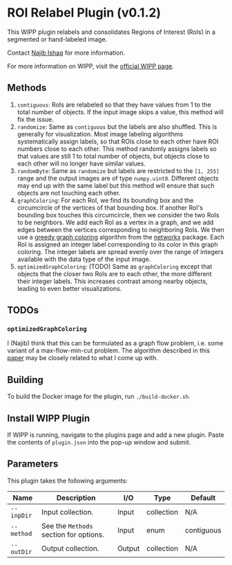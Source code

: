 # ROI Relabel Plugin (v0.1.2)

This WIPP plugin relabels and consolidates Regions of Interest (RoIs) in a segmented or hand-labeled image.

Contact [Najib Ishaq](mailto:najib.ishaq@nih.gov) for more information.

For more information on WIPP, visit the [official WIPP page](https://isg.nist.gov/deepzoomweb/software/wipp).

## Methods

1. `contiguous`: RoIs are relabeled so that they have values from 1 to the total number of objects. If the input image skips a value, this method will fix the issue.
2. `randomize`: Same as `contiguous` but the labels are also shuffled. This is generally for visualization. Most image labeling algorithms systematically assign labels, so that ROIs close to each other have ROI numbers close to each other. This method randomly assigns labels so that values are still 1 to total number of objects, but objects close to each other will no longer have similar values.
3. `randomByte`: Same as `randomize` but labels are restricted to the `[1, 255]` range and the output images are of type `numpy.uint8`. Different objects may end up with the same label but this method will ensure that such objects are not touching each other.
4. `graphColoring`: For each RoI, we find its bounding box and the circumcircle of the vertices of that bounding box. If another RoI's bounding box touches this circumcircle, then we consider the two RoIs to be neighbors. We add each RoI as a vertex in a graph, and we add edges between the vertices corresponding to neighboring RoIs. We then use a [greedy graph coloring](https://en.wikipedia.org//wiki/Greedy_coloring) algorithm from the [networkx](https://networkx.org/documentation/stable/reference/algorithms/generated/networkx.algorithms.coloring.greedy_color.html#networkx.algorithms.coloring.greedy_color) package. Each RoI is assigned an integer label corresponding to its color in this graph coloring. The integer labels are spread evenly over the range of integers available with the data type of the input image.
5. `optimizedGraphColoring`: (TODO) Same as `graphColoring` except that objects that the closer two RoIs are to each other, the more different their integer labels. This increases contrast among nearby objects, leading to even better visualizations.

## TODOs

### `optimizedGraphColoring`

I (Najib) think that this can be formulated as a graph flow problem, i.e. some variant of a max-flow-min-cut problem.
The algorithm described in this [paper](https://academic.oup.com/bioinformatics/article/21/suppl_1/i302/203604) may be closely related to what I come up with.

## Building

To build the Docker image for the plugin, run `./build-docker.sh`.

## Install WIPP Plugin

If WIPP is running, navigate to the plugins page and add a new plugin.
Paste the contents of `plugin.json` into the pop-up window and submit.

## Parameters

This plugin takes the following arguments:

| Name       | Description                            | I/O    | Type       | Default    |
| ---------- | -------------------------------------- | ------ | ---------- | ---------- |
| `--inpDir` | Input collection.                      | Input  | collection | N/A        |
| `--method` | See the `Methods` section for options. | Input  | enum       | contiguous |
| `--outDir` | Output collection.                     | Output | collection | N/A        |
